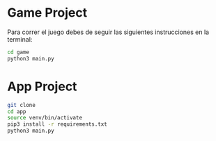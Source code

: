 # Game Project

Para correr el juego debes de seguir las siguientes instrucciones en la terminal:

```sh
cd game
python3 main.py
```

# App Project

```sh
git clone
cd app
source venv/bin/activate
pip3 install -r requirements.txt
python3 main.py
```
